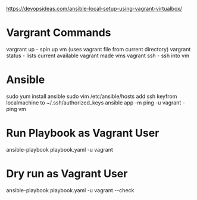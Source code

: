 https://devopsideas.com/ansible-local-setup-using-vagrant-virtualbox/

# Vargrant Commands
vargrant up - spin up vm (uses vagrant file from current directory)
vargrant status - lists current available vagrant made vms
vagrant ssh <vm name> - ssh into vm

# Ansible
sudo yum install ansible
sudo vim /etc/ansible/hosts
add ssh keyfrom localmachine to ~/.ssh/authorized_keys
ansible app -m ping -u vagrant - ping vm

# Run Playbook as Vagrant User
ansible-playbook playbook.yaml -u vagrant
# Dry run as Vagrant User
ansible-playbook playbook.yaml -u vagrant --check
